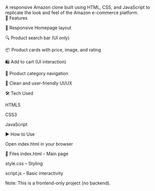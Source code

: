 A responsive Amazon clone built using HTML, CSS, and JavaScript to replicate the look and feel of the Amazon e-commerce platform.
\
📌 Features

🧭 Responsive Homepage layout

🔍 Product search bar (UI only)

📦 Product cards with price, image, and rating

🛍️ Add to cart (UI interaction)

📁 Product category navigation

🎨 Clean and user-friendly UI/UX

🛠 Tech Used

HTML5

CSS3

JavaScript

▶️ How to Use

Open index.html in your browser

📁 Files
index.html – Main page

style.css – Styling

script.js – Basic interactivity

Note: This is a frontend-only project (no backend).

